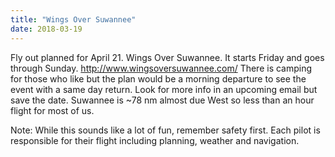 ```yaml
---
title: "Wings Over Suwannee"
date: 2018-03-19
---
```


Fly out planned for April 21.  Wings Over Suwannee.  It starts Friday and goes through Sunday.  http://www.wingsoversuwannee.com/  There is camping for those who like but the plan would be a morning departure to see the event with a same day return.   Look for more info in an upcoming email but save the date.  Suwannee is ~78 nm almost due West so less than an hour flight for most of us.

Note:    While this sounds like a lot of fun, remember safety first.  Each pilot is responsible for their flight including planning, weather and navigation.